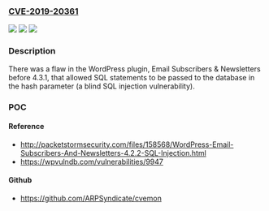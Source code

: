 ### [CVE-2019-20361](https://cve.mitre.org/cgi-bin/cvename.cgi?name=CVE-2019-20361)
![](https://img.shields.io/static/v1?label=Product&message=n%2Fa&color=blue)
![](https://img.shields.io/static/v1?label=Version&message=n%2Fa&color=blue)
![](https://img.shields.io/static/v1?label=Vulnerability&message=n%2Fa&color=brighgreen)

### Description

There was a flaw in the WordPress plugin, Email Subscribers & Newsletters before 4.3.1, that allowed SQL statements to be passed to the database in the hash parameter (a blind SQL injection vulnerability).

### POC

#### Reference
- http://packetstormsecurity.com/files/158568/WordPress-Email-Subscribers-And-Newsletters-4.2.2-SQL-Injection.html
- https://wpvulndb.com/vulnerabilities/9947

#### Github
- https://github.com/ARPSyndicate/cvemon

